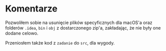 # Komentarze

Pozwoliłem sobie na usunięcie plików specyficznych dla macOS'a oraz folderów `.idea`, `bin` i `obj` z dostarczonego zip'a, zakładając, że nie były one dodane celowo.

Przeniosłem także kod z `zadanie` do `src`, dla wygody.
